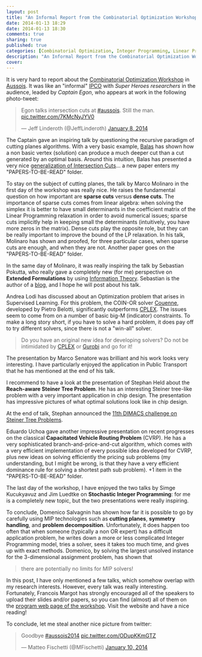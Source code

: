 ```yaml
---
layout: post
title: "An Informal Report from the Combinatorial Optimization Workshop @ Aussois 2014"
date: 2014-01-13 18:29
date: 2014-01-13 18:30
comments: true
sharing: true
published: true
categories: [Combinatorial Optimization, Integer Programming, Linear Programming, Integer Nonlinear Programming, Cutting Planes, Conference Report, Cplex, Gurobi, Couenne]
description: "An Informal Report from the Combinatorial Optimization Workshop at Aussois 2014"
cover:
---
```


It is very hard to report about the [Combinatorial Optimization Workshop](http://www.iasi.cnr.it/aussois/web/home) in [Aussois](http://www.aussois.com/hiver/). It was like an "informal" [IPCO](http://www.or.uni-bonn.de/ipco/) with *Super Heroes researchers* in the audience, leaded by *Captain Egon*, who appears at work in the following photo-tweet:<blockquote class="twitter-tweet" lang="en"><p>Egon talks intersection cuts at <a href="https://twitter.com/search?q=%23aussois&amp;src=hash">#aussois</a>. Still the man. <a href="http://t.co/7KMcNyJYV0">pic.twitter.com/7KMcNyJYV0</a></p>&mdash; Jeff Linderoth (@JeffLinderoth) <a href="https://twitter.com/JeffLinderoth/statuses/420852308583276544">January 8, 2014</a></blockquote>
<script async src="//platform.twitter.com/widgets.js" charset="utf-8"></script>The Captain gave an inspiring talk by questioning the recursive paradigm of cutting planes algorithms. With a very basic example, [Balas](http://public.tepper.cmu.edu/facultydirectory/FacultyDirectoryProfile.aspx?id=39) has shown how a non basic vertex (solution) can produce a much deeper cut than a cut generated by an optimal basis. Around this intuition, Balas has presented a very nice [generalization of Intersection Cuts](http://link.springer.com/article/10.1007%2Fs10107-011-0483-x)… a new paper enters my "PAPERS-TO-BE-READ" folder.To stay on the subject of cutting planes, the talk by Marco Molinaro in the first day of the workshop was really nice. He raises the fundamental question on how important are **sparse cuts** versus **dense cuts**. The importance of sparse cuts comes from linear algebra: when solving the simplex it is better to have small determinants in the coefficient matrix of the Linear Programming relaxation in order to avoid numerical issues; sparse cuts implicitly help in keeping small the determinants (intuitively, you have more zeros in the matrix). Dense cuts play the opposite role, but they can be really important to improve the bound of the LP relaxation.In his talk, Molinaro has shown and proofed, for three particular cases, when sparse cuts are enough, and when they are not. Another paper goes on the "PAPERS-TO-BE-READ" folder.In the same day of Molinaro, it was really inspiring the talk by Sebastian Pokutta, who really gave a completely new (for me) perspective on **Extended Formulations** by using [Information Theory](http://en.wikipedia.org/wiki/Information_theory). Sebastian is the author of a [blog](http://spokutta.wordpress.com/), and I hope he will post about his talk.Andrea Lodi has discussed about an Optimization problem that arises in Supervised Learning.  For this problem, the COIN-OR solver [Couenne](http://www.coin-or.org/Couenne/), developed by Pietro Belotti, significantly outperforms [CPLEX](http://www-01.ibm.com/software/commerce/optimization/cplex-optimizer/). The issues seem to come from on a number of basic big-M (indicator) constraints. To make a long story short, if you have to solve a hard problem, it does pay off to try different solvers, since there is not a "win-all" solver. > Do you have an original new idea for developing solvers? Do not be intimidated by [CPLEX](http://www-01.ibm.com/software/commerce/optimization/cplex-optimizer/) or [Gurobi](http://www.gurobi.com/) and go for it!The presentation by Marco Senatore was brilliant and his work looks very interesting. I have particularly enjoyed the application in Public Transport that he has mentioned at the end of his talk.I recommend to have a look at the presentation of Stephan Held about the **Reach-aware Steiner Tree Problem**. He has an interesting Steiner tree-like problem with a very important application in chip design. The presentation has impressive pictures of what optimal solutions look like in chip design.
At the end of talk, Stephan announced the [11th DIMACS challenge on Steiner Tree Problems](http://dimacs11.cs.princeton.edu/).Eduardo Uchoa gave another impressive presentation on recent progresses on the classical **Capacitated Vehicle Routing Problem** (CVRP). He has a very sophisticated branch-and-price-and-cut algorithm, which comes with a very efficient implementation of every possible idea developed for CVRP, plus new ideas on solving efficiently the pricing sub problems (my understanding, but I might be wrong, is that they have a very efficient dominance rule for solving a shortest path sub problem). +1 item in the "PAPERS-TO-BE-READ" folder.The last day of the workshop, I have enjoyed the two talks by Simge Kucukyavuz and Jim Luedtke on **Stochastic Integer Programming**: for me is a completely new topic, but the two presentations were really inspiring.To conclude, Domenico Salvagnin has shown how far it is possible to go by carefully using MIP technologies such as **cutting planes**, **symmetry handling**, and **problem decomposition**. Unfortunately, it does happen too often that when someone (typically a non OR expert) has a difficult application problem, he writes down a more or less complicated Integer Programming model, tries a solver, sees it takes too much time, and gives up with exact methods. Domenico, by solving the largest unsolved instance for the 3-dimensional assignment problem, has shown that 
> there are potentially no limits for MIP solvers!In this post, I have only mentioned a few talks, which somehow overlap with my research interests. However, every talk was really interesting. Fortunately, Francois Margot has strongly encouraged all of the speakers to upload their slides and/or papers, so you can find (almost) all of them on the [program web page of the workshop](http://www.iasi.cnr.it/aussois/web/home/program/year/2014). Visit the website and have a nice reading!

To conclude, let me steal another nice picture from twitter: <blockquote class="twitter-tweet" lang="en"><p>Goodbye <a href="https://twitter.com/search?q=%23aussois2014&amp;src=hash">#aussois2014</a> <a href="http://t.co/ODupKKmGTZ">pic.twitter.com/ODupKKmGTZ</a></p>&mdash; Matteo Fischetti (@MFischetti) <a href="https://twitter.com/MFischetti/statuses/421642338759618560">January 10, 2014</a></blockquote>
<script async src="//platform.twitter.com/widgets.js" charset="utf-8"></script>


